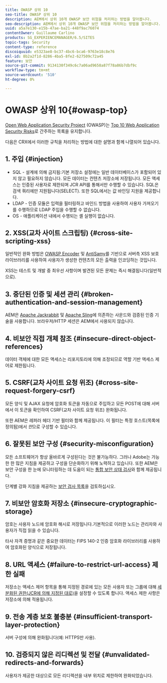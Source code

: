 ```yaml
---
title: OWASP 상위 10
seo-title: OWASP 상위 10
description: AEM에서 상위 10개 OWASP 보안 위험을 처리하는 방법을 알아봅니다.
seo-description: AEM에서 상위 10개 OWASP 보안 위험을 처리하는 방법을 알아봅니다.
uuid: a5a7e130-e15b-47ae-ba21-448f9ac76074
contentOwner: Guillaume Carlino
products: SG_EXPERIENCEMANAGER/6.5/SITES
topic-tags: Security
content-type: reference
discoiquuid: e5323ae8-bc37-4bc6-bca6-9763e18c8e76
exl-id: 8b2a2f1d-8286-4ba5-8fe2-627509c72a45
feature: 보안
source-git-commit: 9134130f349c6c7a06ad9658a87f78a86b7dbf9c
workflow-type: tm+mt
source-wordcount: '510'
ht-degree: 0%

---
```


# OWASP 상위 10{#owasp-top}

[Open Web Application Security Project](https://www.owasp.org) (OWASP)는 [Top 10 Web Application Security Risks](https://www.owasp.org/index.php/OWASP_Top_Ten_Project)로 간주하는 목록을 유지합니다.

다음은 CRX에서 이러한 규칙을 처리하는 방법에 대한 설명과 함께 나열되어 있습니다.

## 1. 주입 {#injection}

* SQL - 설계에 의해 금지됨:기본 저장소 설정에는 일반 데이터베이스가 포함되어 있지 않고 필요하지 않습니다. 모든 데이터는 컨텐츠 저장소에 저장됩니다. 모든 액세스는 인증된 사용자로 제한되며 JCR API를 통해서만 수행할 수 있습니다. SQL은 검색 쿼리에만 지원됩니다(SELECT). 또한 SQL에서는 값 바인딩 지원을 제공합니다.
* LDAP - 인증 모듈은 입력을 필터링하고 바인드 방법을 사용하여 사용자 가져오기를 수행하므로 LDAP 주입을 수행할 수 없습니다.
* OS - 애플리케이션 내에서 수행되는 셸 실행이 없습니다.

## 2. XSS(교차 사이트 스크립팅) {#cross-site-scripting-xss}

일반적인 완화 방법은 [OWASP Encoder](https://www.owasp.org/index.php/OWASP_Java_Encoder_Project) 및 [AntiSamy](https://www.owasp.org/index.php/Category:OWASP_AntiSamy_Project)를 기반으로 서버측 XSS 보호 라이브러리를 사용하여 사용자가 생성한 컨텐츠의 모든 출력을 인코딩하는 것입니다.

XSS는 테스트 및 개발 중 최우선 사항이며 발견된 모든 문제는 즉시 해결됩니다(일반적으로).

## 3. 중단된 인증 및 세션 관리 {#broken-authentication-and-session-management}

AEM은 [Apache Jackrabbit](https://jackrabbit.apache.org/) 및 [Apache Sling](https://sling.apache.org/)에 의존하는 사운드와 검증된 인증 기술을 사용합니다. 브라우저/HTTP 세션은 AEM에서 사용되지 않습니다.

## 4. 비보안 직접 개체 참조 {#insecure-direct-object-references}

데이터 객체에 대한 모든 액세스는 리포지토리에 의해 조정되므로 역할 기반 액세스 제어로 제한됩니다.

## 5. CSRF(교차 사이트 요청 위조) {#cross-site-request-forgery-csrf}

모든 양식 및 AJAX 요청에 암호화 토큰을 자동으로 주입하고 모든 POST에 대해 서버에서 이 토큰을 확인하여 CSRF(교차 사이트 요청 위조) 완화됩니다.

또한 AEM은 레퍼러 헤더 기반 필터와 함께 제공됩니다. 이 필터는 특정 호스트(목록에 정의됨)에서 *만*&#x200B;으로 구성할 수 있습니다.

## 6. 잘못된 보안 구성 {#security-misconfiguration}

모든 소프트웨어가 항상 올바르게 구성된다는 것은 불가능하다. 그러나 Adobe는 가능한 한 많은 지침을 제공하고 구성을 단순화하기 위해 노력하고 있습니다. 또한 AEM은 보안 구성을 한 눈에 모니터링하는 데 도움이 되는 [통합 보안 상태 검사](/help/sites-administering/operations-dashboard.md)와 함께 제공됩니다.

단계별 강화 지침을 제공하는 [보안 검사 목록](/help/sites-administering/security-checklist.md)을 검토하십시오.

## 7. 비보안 암호화 저장소 {#insecure-cryptographic-storage}

암호는 사용자 노드에 암호화 해시로 저장됩니다.기본적으로 이러한 노드는 관리자와 사용자가 직접 읽을 수 있습니다.

타사 자격 증명과 같은 중요한 데이터는 FIPS 140-2 인증 암호화 라이브러리를 사용하여 암호화된 양식으로 저장됩니다.

## 8. URL 액세스 {#failure-to-restrict-url-access} 제한 실패

저장소는 액세스 제어 항목을 통해 지정된 경로에 있는 모든 사용자 또는 그룹에 대해 [세분화된 권한(JCR에 의해 지정된 대로)](https://docs.adobe.com/content/docs/en/spec/jcr/2.0/16_Access_Control_Management.html)을 설정할 수 있도록 합니다. 액세스 제한 사항은 저장소에 의해 적용됩니다.

## 9. 전송 계층 보호 불충분 {#insufficient-transport-layer-protection}

서버 구성에 의해 완화됩니다(예: HTTPS만 사용).

## 10. 검증되지 않은 리디렉션 및 전달 {#unvalidated-redirects-and-forwards}

사용자가 제공한 대상으로 모든 리디렉션을 내부 위치로 제한하여 완화되었습니다.
